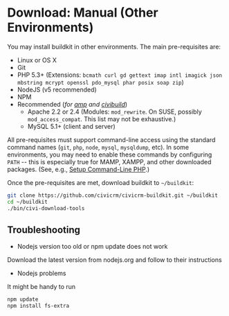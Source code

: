 # Download: Manual (Other Environments)

You may install buildkit in other environments. The main pre-requisites are:

 * Linux or OS X
 * Git
 * PHP 5.3+ (Extensions: `bcmath curl gd gettext imap intl imagick json mbstring mcrypt openssl pdo_mysql phar posix soap zip`)
 * NodeJS (v5 recommended)
 * NPM 
 * Recommended (_for [amp](https://github.com/totten/amp) and [civibuild](doc/civibuild.md)_)
   * Apache 2.2 or 2.4 (Modules: `mod_rewrite`. On SUSE, possibly `mod_access_compat`. This list may not be exhaustive.)
   * MySQL 5.1+ (client and server)
 
All pre-requisites must support command-line access using the standard command
names (`git`, `php`, `node`, `mysql`, `mysqldump`, etc). In some environments,
you may need to enable these commands by configuring `PATH` -- this is especially
true for MAMP, XAMPP, and other downloaded packages.
(See, e.g., [Setup Command-Line PHP](http://wiki.civicrm.org/confluence/display/CRMDOC/Setup+Command-Line+PHP).)

Once the pre-requisites are met, download buildkit to `~/buildkit`:

```bash
git clone https://github.com/civicrm/civicrm-buildkit.git ~/buildkit
cd ~/buildkit
./bin/civi-download-tools
```

## Troubleshooting

* Nodejs version too old or npm update does not work

Download the latest version from nodejs.org and follow to their instructions

* Nodejs problems

It might be handy to run

```bash
npm update
npm install fs-extra
```

